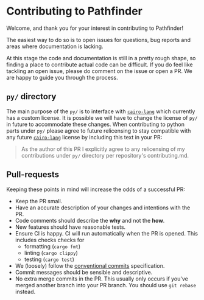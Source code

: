 # Contributing to Pathfinder

Welcome, and thank you for your interest in contributing to Pathfinder!

The easiest way to do so is to open issues for questions, bug reports and areas
where documentation is lacking.

At this stage the code and documentation is still in a pretty rough shape, so
finding a place to contribute actual code can be difficult. If you do feel like
tackling an open issue, please do comment on the issue or open a PR. We are
happy to guide you through the process.

## `py/` directory

The main purpose of the `py/` is to interface with [`cairo-lang`] which
currently has a custom license. It is possible we will have to change the
license of `py/` in future to accommodate these changes. When contributing to
python parts under `py/` please agree to future relicensing to stay compatible
with any future [`cairo-lang`] license by including this text in your PR:

> As the author of this PR I explicitly agree to any relicensing of my
> contributions under `py/` directory per repository's contributing.md.

[`cairo-lang`]: https://github.com/starkware-libs/cairo-lang

## Pull-requests

Keeping these points in mind will increase the odds of a successful PR:

- Keep the PR small.
- Have an accurate description of your changes and intentions with the PR.
- Code comments should describe the **why** and not the **how**.
- New features should have reasonable tests.
- Ensure CI is happy. CI will run automatically when the PR is opened. This includes checks checks for
  - formatting (`cargo fmt`)
  - linting (`cargo clippy`)
  - testing (`cargo test`)
- We (loosely) follow the [conventional commits](https://www.conventionalcommits.org/en/v1.0.0/) specification.
- Commit messages should be sensible and descriptive.
- No extra merge commits in the PR. This usually only occurs if you've merged another branch into your PR branch. You should use `git rebase` instead.

